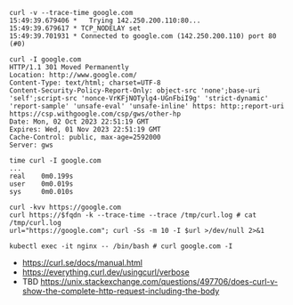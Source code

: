 ```
curl -v --trace-time google.com
15:49:39.679406 *   Trying 142.250.200.110:80...
15:49:39.679617 * TCP_NODELAY set
15:49:39.701931 * Connected to google.com (142.250.200.110) port 80 (#0)

curl -I google.com
HTTP/1.1 301 Moved Permanently
Location: http://www.google.com/
Content-Type: text/html; charset=UTF-8
Content-Security-Policy-Report-Only: object-src 'none';base-uri 'self';script-src 'nonce-VrKFjNOTylg4-UGnFbiI9g' 'strict-dynamic' 'report-sample' 'unsafe-eval' 'unsafe-inline' https: http:;report-uri https://csp.withgoogle.com/csp/gws/other-hp
Date: Mon, 02 Oct 2023 22:51:19 GMT
Expires: Wed, 01 Nov 2023 22:51:19 GMT
Cache-Control: public, max-age=2592000
Server: gws

time curl -I google.com
...
real    0m0.199s
user    0m0.019s
sys     0m0.010s

curl -kvv https://google.com
curl https://$fqdn -k --trace-time --trace /tmp/curl.log # cat /tmp/curl.log
url="https://google.com"; curl -Ss -m 10 -I $url >/dev/null 2>&1
```

```
kubectl exec -it nginx -- /bin/bash # curl google.com -I
```

- https://curl.se/docs/manual.html
- https://everything.curl.dev/usingcurl/verbose
- TBD https://unix.stackexchange.com/questions/497706/does-curl-v-show-the-complete-http-request-including-the-body
